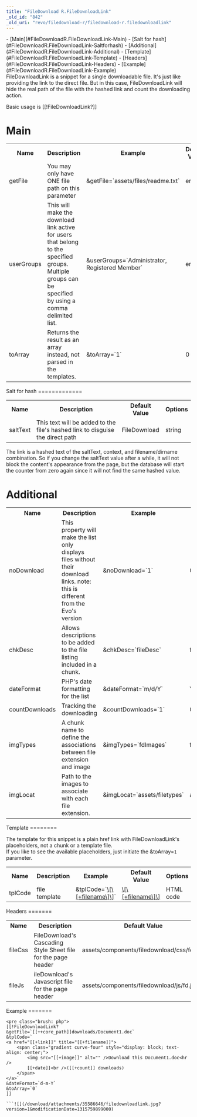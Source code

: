 ```yaml
---
title: "FileDownload R.FileDownloadLink"
_old_id: "842"
_old_uri: "revo/filedownload-r/filedownload-r.filedownloadlink"
---
```


<div>- [Main](#FileDownloadR.FileDownloadLink-Main)
- [Salt for hash](#FileDownloadR.FileDownloadLink-Saltforhash)
- [Additional](#FileDownloadR.FileDownloadLink-Additional)
- [Template](#FileDownloadR.FileDownloadLink-Template)
- [Headers](#FileDownloadR.FileDownloadLink-Headers)
- [Example](#FileDownloadR.FileDownloadLink-Example)

</div>FileDownloadLink is a snippet for a single downloadable file.   
It's just like providing the link to the direct file.   
But in this case, FileDownloadLink will hide the real path of the file with the hashed link and count the downloading action.

Basic usage is \[\[!FileDownloadLink?\]\]

Main
====

<table><tbody><tr><th>Name</th><th>Description</th><th>Example</th><th>Default Value</th><th>Options</th></tr><tr><td>getFile</td><td>You may only have ONE file path on this parameter</td><td>&getFile=`assets/files/readme.txt`</td><td>empty</td><td>string</td></tr><tr><td>userGroups</td><td>This will make the download link active for users that belong to the specified groups. Multiple groups can be specified by using a comma delimited list.</td><td>&userGroups=`Administrator, Registered Member`</td><td>empty</td><td>string</td></tr><tr><td>toArray   
</td><td>Returns the result as an array instead, not parsed in the templates.   
</td><td>&toArray=`1`</td><td>0   
</td><td>bool: 0/1   
</td></tr></tbody></table>Salt for hash
=============

<table><tbody><tr><th>Name</th><th>Description</th><th>Default Value</th><th>Options</th></tr><tr><td>saltText</td><td>This text will be added to the file's hashed link to disguise the direct path</td><td>FileDownload</td><td>string</td></tr></tbody></table>The link is a hashed text of the saltText, context, and filename/dirname combination.   
So if you change the saltText value after a while, it will not block the content's appearance from the page, but the database will start the counter from zero again since it will not find the same hashed value.

Additional
==========

<table><tbody><tr><th>Name</th><th>Description</th><th>Example</th><th>Default Value</th><th>Options</th></tr><tr><td>noDownload</td><td>This property will make the list only displays files without their download links.   
note: this is different from the Evo's version</td><td>&noDownload=`1`</td><td>0</td><td>bool: 0/1</td></tr><tr><td>chkDesc</td><td>Allows descriptions to be added to the file listing included in a chunk.</td><td>&chkDesc=`fileDesc`</td><td>fileDescription</td><td>chunk's name</td></tr><tr><td>dateFormat</td><td>PHP's date formatting for the list</td><td>&dateFormat=`m/d/Y`</td><td>Y-m-d</td><td>string</td></tr><tr><td>countDownloads</td><td>Tracking the downloading</td><td>&countDownloads=`1`</td><td>0</td><td>bool: 0/1</td></tr><tr><td>imgTypes</td><td>A chunk name to define the associations between file extension and image</td><td>&imgTypes=`fdImages`</td><td>fdImages</td><td>chunk's name</td></tr><tr><td>imgLocat</td><td>Path to the images to associate with each file extension.</td><td>&imgLocat=`assets/filetypes`</td><td>assets/components/filedownload/img/filetype</td><td>web accessible path</td></tr></tbody></table>Template
========

The template for this snippet is a plain href link with FileDownloadLink's placeholders, not a chunk or a template file.   
If you like to see the available placeholders, just initiate the &toArray=`1` parameter.

<table><tbody><tr><th>Name</th><th>Description</th><th>Example</th><th>Default Value</th><th>Options</th></tr><tr><td>tplCode</td><td>file template</td><td>&tplCode=`<a href="\[\[+link\]\]">\[\[+filename\]\]</a>`</td><td><a href="\[\[+link\]\]">\[\[+filename\]\]</a></td><td>HTML code</td></tr></tbody></table>Headers
=======

<table><tbody><tr><th>Name</th><th>Description</th><th>Default Value</th><th>Options</th></tr><tr><td>fileCss</td><td>FileDownload's Cascading Style Sheet file for the page header</td><td>assets/components/filedownload/css/fd.css</td><td>web path</td></tr><tr><td>fileJs</td><td>ileDownload's Javascript file for the page header</td><td>assets/components/filedownload/js/fd.js</td><td>web path</td></tr></tbody></table>Example
=======

```
<pre class="brush: php">
[[!FileDownloadLink?
&getFile=`[[++core_path]]downloads/Document1.doc`
&tplCode=`
<a href="[[+link]]" title="[[+filename]]">
    <span class="gradient curve-four" style="display: block; text-align: center;">
        <img src="[[+image]]" alt="" />Download this Document1.doc<hr />
        [[+date]]<br />([[+count]] downloads)
    </span>
</a>`
&dateFormat=`d-m-Y`
&toArray=`0`
]]

```![](/download/attachments/35586646/filedownloadlink.jpg?version=1&modificationDate=1315759899000)